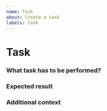 ```yaml
---
name: Task
about: Create a task
labels: task
---
```

<!-- How to create task lists with clickable checkboxes: -->
<!-- https://help.github.com/en/articles/about-task-lists -->
# Task

### What task has to be performed?
<!-- A clear and concise description of the task to be performed. -->


### Expected result
<!-- A clear and concise description of what the expected result is. -->


### Additional context
<!-- Please add any other context or screenshots about the task here. -->

